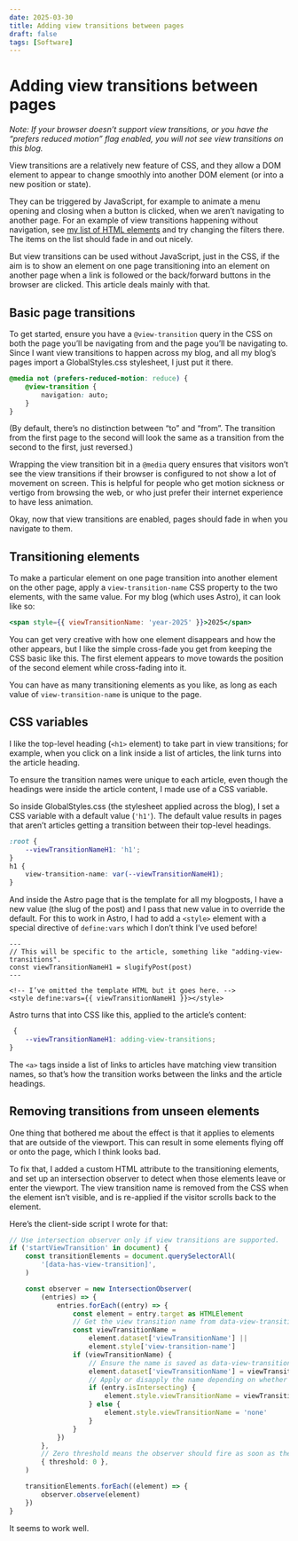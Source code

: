 ```yaml
---
date: 2025-03-30
title: Adding view transitions between pages
draft: false
tags: [Software]
---
```


# Adding view transitions between pages

_Note: If your browser doesn’t support view transitions, or you have the “prefers reduced motion” flag enabled, you will not see view transitions on this blog._

View transitions are a relatively new feature of CSS, and they allow a DOM element to appear to change smoothly into another DOM element (or into a new position or state).

They can be triggered by JavaScript, for example to animate a menu opening and closing when a button is clicked, when we aren’t navigating to another page.
For an example of view transitions happening without navigation, see [my list of HTML elements](./html-elements) and try changing the filters there.
The items on the list should fade in and out nicely.

But view transitions can be used without JavaScript, just in the CSS, if the aim is to show an element on one page transitioning into an element on another page when a link is followed or the back/forward buttons in the browser are clicked.
This article deals mainly with that.

## Basic page transitions

To get started, ensure you have a `@view-transition` query in the CSS on both the page you’ll be navigating from and the page you’ll be navigating to.
Since I want view transitions to happen across my blog, and all my blog’s pages import a GlobalStyles.css stylesheet, I just put it there.

```css
@media not (prefers-reduced-motion: reduce) {
	@view-transition {
		navigation: auto;
	}
}
```

(By default, there’s no distinction between “to” and “from”.
The transition from the first page to the second will look the same as a transition from the second to the first, just reversed.)

Wrapping the view transition bit in a `@media` query ensures that visitors won’t see the view transitions if their browser is configured to not show a lot of movement on screen.
This is helpful for people who get motion sickness or vertigo from browsing the web, or who just prefer their internet experience to have less animation.

Okay, now that view transitions are enabled, pages should fade in when you navigate to them.

## Transitioning elements

To make a particular element on one page transition into another element on the other page, apply a `view-transition-name` CSS property to the two elements, with the same value.
For my blog (which uses Astro), it can look like so:

```jsx
<span style={{ viewTransitionName: 'year-2025' }}>2025</span>
```

You can get very creative with how one element disappears and how the other appears, but I like the simple cross-fade you get from keeping the CSS basic like this.
The first element appears to move towards the position of the second element while cross-fading into it.

You can have as many transitioning elements as you like, as long as each value of `view-transition-name` is unique to the page.

## CSS variables

I like the top-level heading (`<h1>` element) to take part in view transitions; for example, when you click on a link inside a list of articles, the link turns into the article heading.

To ensure the transition names were unique to each article, even though the headings were inside the article content, I made use of a CSS variable.

So inside GlobalStyles.css (the stylesheet applied across the blog), I set a CSS variable with a default value (`'h1'`).
The default value results in pages that aren’t articles getting a transition between their top-level headings.

```css
:root {
	--viewTransitionNameH1: 'h1';
}
h1 {
	view-transition-name: var(--viewTransitionNameH1);
}
```

And inside the Astro page that is the template for all my blogposts, I have a new value (the slug of the post) and I pass that new value in to override the default.
For this to work in Astro, I had to add a `<style>` element with a special directive of `define:vars` which I don’t think I’ve used before!

```astro
---
// This will be specific to the article, something like "adding-view-transitions".
const viewTransitionNameH1 = slugifyPost(post)
---

<!-- I’ve omitted the template HTML but it goes here. -->
<style define:vars={{ viewTransitionNameH1 }}></style>
```

Astro turns that into CSS like this, applied to the article’s content:

```css
 {
	--viewTransitionNameH1: adding-view-transitions;
}
```

The `<a>` tags inside a list of links to articles have matching view transition names, so that’s how the transition works between the links and the article headings.

## Removing transitions from unseen elements

One thing that bothered me about the effect is that it applies to elements that are outside of the viewport.
This can result in some elements flying off or onto the page, which I think looks bad.

To fix that, I added a custom HTML attribute to the transitioning elements, and set up an intersection observer to detect when those elements leave or enter the viewport.
The view transition name is removed from the CSS when the element isn’t visible, and is re-applied if the visitor scrolls back to the element.

Here’s the client-side script I wrote for that:

```ts
// Use intersection observer only if view transitions are supported.
if ('startViewTransition' in document) {
	const transitionElements = document.querySelectorAll(
		'[data-has-view-transition]',
	)

	const observer = new IntersectionObserver(
		(entries) => {
			entries.forEach((entry) => {
				const element = entry.target as HTMLElement
				// Get the view transition name from data-view-transition-name attribute or from CSS.
				const viewTransitionName =
					element.dataset['viewTransitionName'] ||
					element.style['view-transition-name']
				if (viewTransitionName) {
					// Ensure the name is saved as data-view-transition-name.
					element.dataset['viewTransitionName'] = viewTransitionName
					// Apply or disapply the name depending on whether the element intersects with the viewport.
					if (entry.isIntersecting) {
						element.style.viewTransitionName = viewTransitionName
					} else {
						element.style.viewTransitionName = 'none'
					}
				}
			})
		},
		// Zero threshold means the observer should fire as soon as the element enters or leaves the viewport.
		{ threshold: 0 },
	)

	transitionElements.forEach((element) => {
		observer.observe(element)
	})
}
```

It seems to work well.
